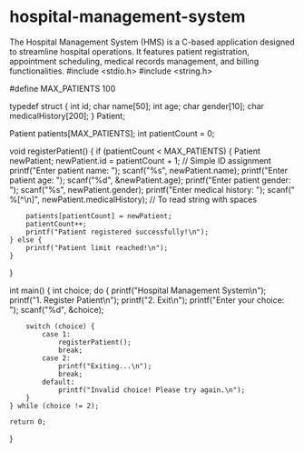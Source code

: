 # hospital-management-system
The Hospital Management System (HMS) is a C-based application designed to streamline hospital operations. It features patient registration, appointment scheduling, medical records management, and billing functionalities.
#include <stdio.h>
#include <string.h>

#define MAX_PATIENTS 100

typedef struct {
    int id;
    char name[50];
    int age;
    char gender[10];
    char medicalHistory[200];
} Patient;

Patient patients[MAX_PATIENTS];
int patientCount = 0;

void registerPatient() {
    if (patientCount < MAX_PATIENTS) {
        Patient newPatient;
        newPatient.id = patientCount + 1; // Simple ID assignment
        printf("Enter patient name: ");
        scanf("%s", newPatient.name);
        printf("Enter patient age: ");
        scanf("%d", &newPatient.age);
        printf("Enter patient gender: ");
        scanf("%s", newPatient.gender);
        printf("Enter medical history: ");
        scanf(" %[^\n]", newPatient.medicalHistory); // To read string with spaces

        patients[patientCount] = newPatient;
        patientCount++;
        printf("Patient registered successfully!\n");
    } else {
        printf("Patient limit reached!\n");
    }
}

int main() {
    int choice;
    do {
        printf("Hospital Management System\n");
        printf("1. Register Patient\n");
        printf("2. Exit\n");
        printf("Enter your choice: ");
        scanf("%d", &choice);

        switch (choice) {
            case 1:
                registerPatient();
                break;
            case 2:
                printf("Exiting...\n");
                break;
            default:
                printf("Invalid choice! Please try again.\n");
        }
    } while (choice != 2);

    return 0;
}
